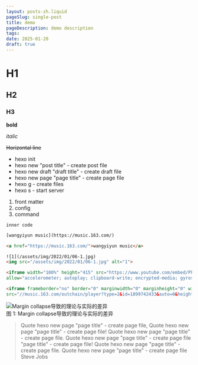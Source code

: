 ```yaml
---
layout: posts-zh.liquid
pageSlug: single-post
title: demo
pageDescription: demo description
tags: 
date: 2025-01-20
draft: true
---
```


# H1

## H2

### H3

**bold**

*italic*

~~Horizontal line~~

* hexo init
* hexo new "post title" - create post file
* hexo new draft "draft title" - create draft file
* hexo new page "page title" - create page file
* hexo g - create files
* hexo s - start server

1. front matter
2. config
3. command

`inner code`

```html
[wangyiyun music](https://music.163.com/)

<a href="https://music.163.com/">wangyiyun music</a>

![1](/assets/img/2022/01/06-1.jpg)
<img src="/assets/img/2022/01/06-1.jpg" alt="1">

<iframe width="100%" height="415" src="https://www.youtube.com/embed/Pkmpj5PBp6g" title="YouTube video player" frameborder="0" 
allow="accelerometer; autoplay; clipboard-write; encrypted-media; gyroscope; picture-in-picture" allowfullscreen></iframe>

<iframe frameborder="no" border="0" marginwidth="0" marginheight="0" width=330 height=86 
src="//music.163.com/outchain/player?type=2&id=1899742433&auto=0&height=66"></iframe>
```

<div class="divimg-wrapper">
  <div class="img">
    <img src="/assets/img/2022/01/04-2.png" alt="Margin collapse导致的理论与实际的差异">
  </div>
  <div class="img-desc">图 1: Margin collapse导致的理论与实际的差异</div>
</div>

>Quote hexo new page "page title" - create page file, Quote hexo new page "page title" - create page file! Quote hexo new page "page title" - create page file. Quote hexo new page "page title" - create page file<br/>
"page title" - create page file! Quote hexo new page "page title" - create page file. Quote hexo new page "page title" - create page file
<span>Steve Jobs</span>
